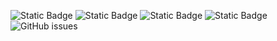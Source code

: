 ![Static Badge](https://img.shields.io/badge/blacklists-60-000000) ![Static Badge](https://img.shields.io/badge/blacklisted-3047451-cc0000) ![Static Badge](https://img.shields.io/badge/whitelisted-2242-00CC00) ![Static Badge](https://img.shields.io/badge/streaming_blacklist-28106-000000) ![GitHub issues](https://img.shields.io/github/issues/fabriziosalmi/blacklists)
